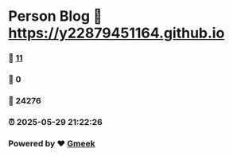 # Person Blog :link: https://y22879451164.github.io 
### :page_facing_up: [11](https://y22879451164.github.io/tag.html) 
### :speech_balloon: 0 
### :hibiscus: 24276 
### :alarm_clock: 2025-05-29 21:22:26 
### Powered by :heart: [Gmeek](https://github.com/Meekdai/Gmeek)
